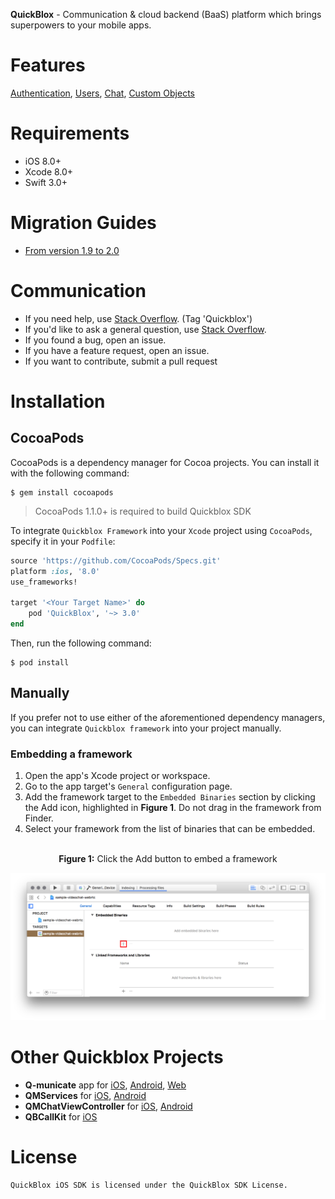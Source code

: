 **QuickBlox** - Communication & cloud backend (BaaS) platform which brings superpowers to your mobile apps.

<span id="Features" class="on_page_navigation">
</span>

# Features

[Authentication](), [Users](), [Chat](), [Custom Objects]()

<span id="Requirements" class="on_page_navigation">
</span>

# Requirements

- iOS 8.0+
- Xcode 8.0+
- Swift 3.0+

<span id="Migration_Guides" class="on_page_navigation">
</span>

# Migration Guides

- [From version 1.9 to 2.0]()

<span id="Communication" class="on_page_navigation">
</span>

# Communication

- If you need help, use [Stack Overflow](). (Tag 'Quickblox')
- If you'd like to ask a general question, use [Stack Overflow]().
- If you found a bug, open an issue.
- If you have a feature request, open an issue.
- If you want to contribute, submit a pull request

<span id="Installation" class="on_page_navigation">
</span>

# Installation

## CocoaPods

CocoaPods is a dependency manager for Cocoa projects. You can install it with the following command:

```
$ gem install cocoapods
```

> CocoaPods 1.1.0+ is required to build Quickblox SDK

To integrate `Quickblox Framework` into your `Xcode` project using `CocoaPods`, specify it in your `Podfile`:

```ruby
source 'https://github.com/CocoaPods/Specs.git'
platform :ios, '8.0'
use_frameworks!

target '<Your Target Name>' do
    pod 'QuickBlox', '~> 3.0'
end
```

Then, run the following command:

```
$ pod install
```

## Manually

If you prefer not to use either of the aforementioned dependency managers, you can integrate `Quickblox framework` into your project manually.

### Embedding a framework

1. Open the app's Xcode project or workspace.
2. Go to the app target's `General` configuration page.
3. Add the framework target to the `Embedded Binaries` section by clicking the Add icon, highlighted in **Figure 1**. Do not drag in the framework from Finder.
4. Select your framework from the list of binaries that can be embedded.<br><br>

  <center><b>Figure 1:</b>  Click the Add button to embed a framework </center>

![](./resources/images/embed_binaries.png)

# Other Quickblox Projects

- **Q-municate** app for [iOS](), [Android](), [Web]()
- **QMServices** for [iOS](), [Android]()
- **QMChatViewController** for [iOS](), [Android]()
- **QBCallKit** for [iOS]()

<span id="License" class="on_page_navigation">
</span>

# License

```
QuickBlox iOS SDK is licensed under the QuickBlox SDK License.
```
